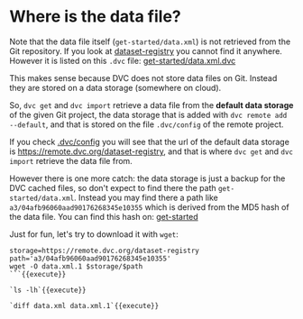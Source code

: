 # Where is the data file?

Note that the data file itself (`get-started/data.xml`) is not
retrieved from the Git repository. If you look at
[dataset-registry](https://github.com/iterative/dataset-registry) you
cannot find it anywhere. However it is listed on this `.dvc` file:
[get-started/data.xml.dvc](https://github.com/iterative/dataset-registry/blob/master/get-started/data.xml.dvc)

This makes sense because DVC does not store data files on Git. Instead
they are stored on a data storage (somewhere on cloud).

So, `dvc get` and `dvc import` retrieve a data file from the
**default data storage** of the given Git project, the data storage
that is added with `dvc remote add --default`, and that is stored on
the file `.dvc/config` of the remote project.

If you check
[.dvc/config](https://github.com/iterative/dataset-registry/blob/master/.dvc/config)
you will see that the url of the default data storage is
https://remote.dvc.org/dataset-registry, and that is where `dvc get`
and `dvc import` retrieve the data file from.

However there is one more catch: the data storage is just a backup for
the DVC cached files, so don't expect to find there the path
`get-started/data.xml`. Instead you may find there a path like
`a3/04afb96060aad90176268345e10355` which is derived from the MD5 hash
of the data file. You can find this hash on:
[get-started](https://github.com/iterative/dataset-registry/blob/master/get-started/data.xml.dvc)

Just for fun, let's try to download it with `wget`:

```
storage=https://remote.dvc.org/dataset-registry
path='a3/04afb96060aad90176268345e10355'
wget -O data.xml.1 $storage/$path
```{{execute}}

`ls -lh`{{execute}}

`diff data.xml data.xml.1`{{execute}}
